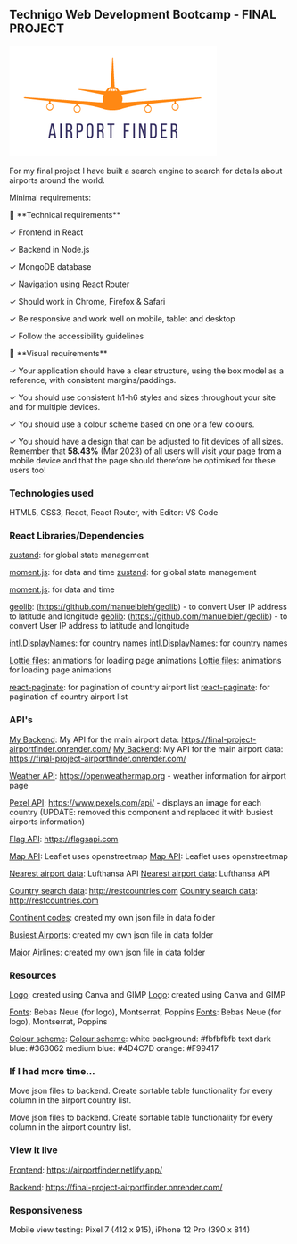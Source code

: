 <h2 align=center>

## Technigo Web Development Bootcamp - FINAL PROJECT

<img src="frontend/public/assets/AirportFinder_transparent_orangedb.png" />
</h2>

For my final project I have built a search engine to search for details about airports around the world.

Minimal requirements:

<aside>
👾 **Technical requirements**

✓ Frontend in React

✓ Backend in Node.js

✓ MongoDB database

✓ Navigation using React Router

✓ Should work in Chrome, Firefox & Safari

✓ Be responsive and work well on mobile, tablet and desktop

✓ Follow the accessibility guidelines

</aside>

<aside>
🎨 **Visual requirements**

✓ Your application should have a clear structure, using the box model as a reference, with consistent margins/paddings.

✓ You should use consistent h1-h6 styles and sizes throughout your site and for multiple devices.

✓ You should use a colour scheme based on one or a few colours.

✓ You should have a design that can be adjusted to fit devices of all sizes. Remember that **58.43%** (Mar 2023) of all users will visit your page from a mobile device and that the page should therefore be optimised for these users too!

</aside>

### Technologies used

HTML5, CSS3, React, React Router, with Editor: VS Code

### React Libraries/Dependencies

<ins>zustand</ins>: for global state management

<ins>moment.js</ins>: for data and time
<ins>zustand</ins>: for global state management

<ins>moment.js</ins>: for data and time

<ins>geolib</ins>: (https://github.com/manuelbieh/geolib) - to convert User IP address to latitude and longitude
<ins>geolib</ins>: (https://github.com/manuelbieh/geolib) - to convert User IP address to latitude and longitude

<ins>intl.DisplayNames</ins>: for country names
<ins>intl.DisplayNames</ins>: for country names

<ins>Lottie files</ins>: animations for loading page animations
<ins>Lottie files</ins>: animations for loading page animations

<ins>react-paginate</ins>: for pagination of country airport list
<ins>react-paginate</ins>: for pagination of country airport list

### API's

<ins>My Backend</ins>: My API for the main airport data: https://final-project-airportfinder.onrender.com/
<ins>My Backend</ins>: My API for the main airport data: https://final-project-airportfinder.onrender.com/

<ins>Weather API</ins>: https://openweathermap.org - weather information for airport page

<ins>Pexel API</ins>: https://www.pexels.com/api/ - displays an image for each country (UPDATE: removed this component and replaced it with busiest airports information)

<ins>Flag API</ins>: https://flagsapi.com

<ins>Map API</ins>: Leaflet uses openstreetmap
<ins>Map API</ins>: Leaflet uses openstreetmap

<ins>Nearest airport data</ins>: Lufthansa API
<ins>Nearest airport data</ins>: Lufthansa API

<ins>Country search data</ins>: http://restcountries.com
<ins>Country search data</ins>: http://restcountries.com

<ins>Continent codes</ins>: created my own json file in data folder

<ins>Busiest Airports</ins>: created my own json file in data folder

<ins>Major Airlines</ins>: created my own json file in data folder

### Resources

<ins>Logo</ins>: created using Canva and GIMP
<ins>Logo</ins>: created using Canva and GIMP

<ins>Fonts</ins>: Bebas Neue (for logo), Montserrat, Poppins
<ins>Fonts</ins>: Bebas Neue (for logo), Montserrat, Poppins

<ins>Colour scheme</ins>:
<ins>Colour scheme</ins>:
white background: #fbfbfbfb
text dark blue: #363062
medium blue: #4D4C7D
orange: #F99417

### If I had more time...

Move json files to backend. Create sortable table functionality for every column in the airport country list.

Move json files to backend. Create sortable table functionality for every column in the airport country list.

### View it live

<ins>Frontend</ins>: https://airportfinder.netlify.app/

<ins>Backend</ins>: https://final-project-airportfinder.onrender.com/

### Responsiveness

Mobile view testing: Pixel 7 (412 x 915), iPhone 12 Pro (390 x 814)
